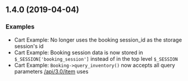 ## 1.4.0 (2019-04-04)

### Examples
 * Cart Example: No longer uses the booking session_id as the storage session's id
 * Cart Example: Booking session data is now stored in `$_SESSION['booking_session']` instead of in the top level `$_SESSION`
 * Cart Example: `Booking->query_inventory()` now accepts all query parameters [/api/3.0/item](http://api.checkfront.com/ref/item.html#get--api-3.0-item) uses
